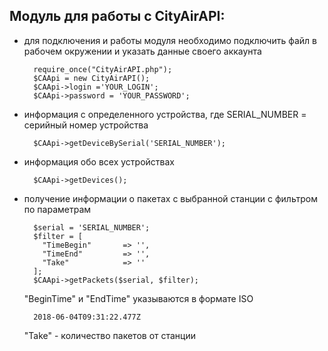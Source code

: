 Модуль для работы с CityAirAPI:
--------------------------

* для подключения и работы модуля необходимо подключить файл в рабочем окружении и указать данные своего аккаунта

    	require_once("CityAirAPI.php");
    	$CAApi = new CityAirAPI();
    	$CAApi->login ='YOUR_LOGIN';
    	$CAApi->password = 'YOUR_PASSWORD';

* информация с определенного устройства, где SERIAL_NUMBER = серийный номер устройства

    	$CAApi->getDeviceBySerial('SERIAL_NUMBER');

* информация обо всех устройствах 
 
        $CAApi->getDevices();
    
* получение информации о пакетах с выбранной станции с фильтром по параметрам

        $serial = 'SERIAL_NUMBER';
    	$filter = [
    	  "TimeBegin"       => '',
    	  "TimeEnd"         => '',
    	  "Take"            => ''
    	];
    	$CAApi->getPackets($serial, $filter);
    "BeginTime" и "EndTime" указываются в формате ISO 
        
        2018-06-04T09:31:22.477Z    	
    "Take" - количество пакетов от станции 
